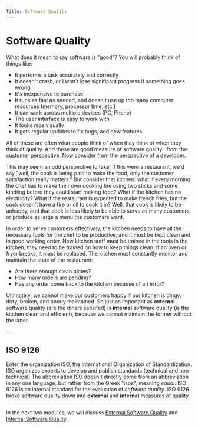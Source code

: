 ```yaml
---
Title: Software Quality
---
```


# Software Quality

What does it mean to say software is "good"? You will probably think of things like:

- It performs a task accurately and correctly
- It doesn't crash, or I won't lose significant progress if something goes wrong
- It's inexpensive to purchase
- It runs as fast as needed, and doesn't use up too many computer resources (memory, processor time, etc.)
- It can work across multiple devices (PC, Phone)
- The user interface is easy to work with
- It looks nice visually
- It gets regular updates to fix bugs, add new features

All of these are often what people think of when they think of when they think of quality. And these are good measure of software quality...from the customer perspective. Now consider from the perspective of a developer. 

This may seem an odd perspective to take; if this were a restaurant, we'd say "well, the cook is being paid to make the food, only the customer satisfaction really matters." But consider that kitchen: what if every morning the chef has to make their own cooking fire using two sticks and some kindling before they could start making food? What if the kitchen has no electricity? What if the restaurant is expected to make french fries, but the cook doesn't have a fire or oil to cook it in? Well, that cook is likely to be unhappy, and that cook is less likely to be able to serve as many customers, or produce as large a menu the customers want. 

In order to serve customers effectively, the kitchen needs to have all the necessary tools for the chef to be productive, and it must be kept clean and in good working order. New kitchen staff must be trained in the tools in the kitchen, they need to be trained on how to keep things clean. If an oven or fryer breaks, it must be replaced. The kitchen must constantly monitor and maintain the state of the restaurant: 

 * Are there enough clean plates? 
 * How many orders are pending? 
 * Has any order come back to the kitchen because of an error?

Ultimately, we cannot make our customers happy if our kitchen is dingy, dirty, broken, and poorly maintained. So just as important as **external** software quality (are the diners satisifed) is **internal** software quality (is the kitchen clean and efficient), because we cannot maintain the former without the latter.

--

## ISO 9126

Enter the organization ISO, the International Organization of Standardization.
ISO organizes experts to develop and publish standards (technical and non-technical)
The abbreviation ISO doesn't directly come from an abbreviation in any one 
language, but rather from the Greek "isos", meaning *equal*. ISO 9126 is an
internal standard for the evaluation of *software quality*. ISO 9126 broke
software quality down into **external** and **internal** measures of
quality.

---

In the next two modules, we will discuss [External Software Quality]() and [Internal Software Quality]().

